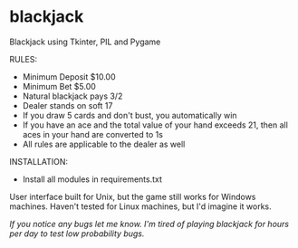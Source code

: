 # blackjack
Blackjack using Tkinter, PIL and Pygame

RULES:
 - Minimum Deposit $10.00
 - Minimum Bet $5.00
 - Natural blackjack pays 3/2
 - Dealer stands on soft 17
 - If you draw 5 cards and don't bust, you automatically win
 - If you have an ace and the total value of your hand exceeds 21, then all aces in your hand are  converted to 1s
 - All rules are applicable to the dealer as well
 
 
 
 INSTALLATION:
 - Install all modules in requirements.txt


 User interface built for Unix, but the game still works for Windows machines. Haven't tested for Linux machines, but I'd imagine it works.


*If you notice any bugs let me know. I'm tired of playing blackjack for hours per day to test low probability bugs.*
